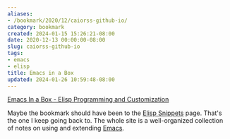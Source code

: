 ```yaml
---
aliases:
- /bookmark/2020/12/caiorss-github-io/
category: bookmark
created: 2024-01-15 15:26:21-08:00
date: 2020-12-13 00:00:00-08:00
slug: caiorss-github-io
tags:
- emacs
- elisp
title: Emacs in a Box
updated: 2024-01-26 10:59:48-08:00
---
```


[Emacs In a Box - Elisp Programming and Customization](https://caiorss.github.io/Emacs-Elisp-Programming/)

Maybe the bookmark should have been to the [Elisp Snippets](https://caiorss.github.io/Emacs-Elisp-Programming/Elisp_Snippets.html) page.
That's the one I keep going back to. The whole site is a well-organized collection of notes on using and extending [Emacs](../../../card/Emacs.md).
